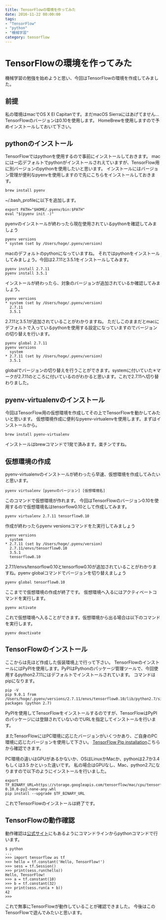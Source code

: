 ```yaml
---
title: TensorFlowの環境を作ってみた
date: 2016-11-22 00:00:00
tags:
- "TensorFlow"
- "python"
- "機械学習"
category: tensorflow
---
```

# TensorFlowの環境を作ってみた

機械学習の勉強を始めようと思い、今回はTensorFlowの環境を作成してみました。

## 前提
私の環境はmacでOS X El Capitanです。まだmacOS Sierraにはあげてません...
TensorFlowのバージョンは0.10を使用します。
HomeBrewを使用しますので予めインストールしておいて下さい。
<!-- more -->

## pythonのインストール
TensorFlowではpythonを使用するので事前にインストールしておきます。
macには一応デフォルトでpythonがインストールされえていますが、TensorFlow用に別バージョンのpythonを使用したいと思います。
インストールにはバージョン管理が便利なpyenvを使用しますので先にこちらをインストールしておきます。

```
brew install pyenv
```

~/.bash_profileに以下を追加します。

```
export PATH="$HOME/.pyenv/bin:$PATH"
eval "$(pyenv init -)"
```

pyenvのインストールが終わったら現在使用されているpythonを確認してみましょう

```
pyenv versions
* system (set by /Users/hoge/.pyenv/version)
```

macのデフォルトのpythonになっていますね。
それではpythonをインストールしてみましょう。今回は2.7.11と3.5.1をインストールしてみます。

```
pyenv install 2.7.11
pyenv install 3.5.1
```

インストールが終わったら、対象のバージョンが追加されているか確認してみましょう。

```
pyenv versions
* system (set by /Users/hoge/.pyenv/version)
  2.7.11
  3.5.1
```

2.7.11と3.5.1が追加されていることがわかりますね。
ただしこのままだとmacにデフォルトで入っているpythonを使用する設定になっていますのでバージョンの切り替えを行います。

```
pyenv global 2.7.11
pyenv versions
  system
* 2.7.11 (set by /Users/hoge/.pyenv/version)
  3.5.1
```

globalでバージョンの切り替えを行うことができます。systemに付いていた✳︎マークが2.7.11のところに付いているのがわかると思います。これで2.7.11へ切り替わりました。

## pyenv-virtualenvのインストール
今回はTensorFlow用の仮想環境を作成してその上でTensorFlowを動かしてみたいと思います。
仮想環境作成に便利なpyenv-virtualenvを使用します。まずはインストールから。

```
brew install pyenv-virtualenv
```

インストールはbrewコマンドで1発で済みます。楽チンですね。

## 仮想環境の作成
pyenv-virtualenvのインストールが終わったら早速、仮想環境を作成してみたいと思います。

```
pyenv virtualenv [pyenvのバージョン] [仮想環境名]
```

このコマンドで仮想環境が作れます。
今回はTensorFlowのバージョン0.10を使用するので仮想環境名はtensorflow0.10として作成してみます。

```
pyenv virtualenv 2.7.11 tensorflow0.10
```

作成が終わったらpyenv versionsコマンドをた実行してみましょう

```
pyenv versions
  system
* 2.7.11 (set by /Users/hoge/.pyenv/version)
  2.7.11/envs/tensorflow0.10
  3.5.1
  tensorflow0.10
```

2.7.11/envs/tensorflow0.10とtensorflow0.10が追加されていることがわかりますね。pyenv globalコマンドでバージョンを切り替えましょう

```
pyenv global tensorflow0.10
```

ここまでで仮想環境の作成が終了です。
仮想環境へ入るにはアクティベートコマンドを実行します。

```
pyenv activate
```

これで仮想環境へ入ることができます。仮想環境から出る場合は以下のコマンドを実行します。

```
pyenv deactivate
```

## TensorFlowのインストール
ここからは先ほど作成した仮装環境上で行って下さい。
TensorFlowのインストールにはPyPIを使用します。PyPIはPythonのパッケージ管理ツールで、今回使用するpython2.7.11にはデフォルトでインストールされています。
コマンドはpipになります。

```
pip -V
pip 9.0.1 from /Users/hoge/.pyenv/versions/2.7.11/envs/tensorflow0.10/lib/python2.7/site-packages (python 2.7)
```

PyPIを使用してTensorFlowをインストールするのですが、TensorFlowはPyPIのパッケージには登録されていないのでURLを指定してインストールを行います。

またTensorFlowにはPC環境に応じたバージョンがいくつかあり、ご自身のPC環境に応じたバージョンを使用して下さい。
[TensorFlow Pip installation](https://www.tensorflow.org/versions/r0.10/get_started/os_setup.html#pip-installation)こちらから確認できます。

PC環境の違いはGPUがあるかないか、OSはLinuxかMacか、pythonは2.7か3.4もしくは3.5
かといった違いです。
私の場合はGPUなし、Mac、python2.7になりますので以下のようにインストールを行いました。

```
export TF_BINARY_URL=https://storage.googleapis.com/tensorflow/mac/cpu/tensorflow-0.10.0-py2-none-any.whl
pip install --upgrade $TF_BINARY_URL
```

これでTensorFlowのインストールは終了です。

##  TensorFlowの動作確認
動作確認は[公式サイト](https://www.tensorflow.org/versions/r0.10/get_started/os_setup.html#test-the-tensorflow-installation)にもあるようにコマンドラインからpythonコマンドで行います。

```
$ python
...
>>> import tensorflow as tf
>>> hello = tf.constant('Hello, TensorFlow!')
>>> sess = tf.Session()
>>> print(sess.run(hello))
Hello, TensorFlow!
>>> a = tf.constant(10)
>>> b = tf.constant(32)
>>> print(sess.run(a + b))
42
>>>
```

これで無事にTensorFlowが動作していることが確認できました。
今後はこのTensorFlowで遊んでみたいと思います。
